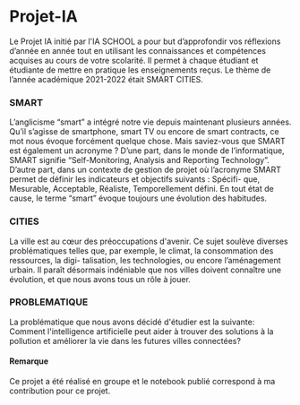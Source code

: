 # Projet-IA
Le Projet IA initié par l'IA SCHOOL a pour but d’approfondir vos réflexions d’année en année tout en utilisant les connaissances et compétences acquises au cours de votre scolarité. Il permet à chaque étudiant et étudiante de mettre en pratique les enseignements reçus. Le thème de l’année académique 2021-2022 était SMART CITIES.
### SMART
L’anglicisme “smart” a intégré notre vie depuis maintenant plusieurs années. Qu’il s’agisse de smartphone, smart TV ou encore de smart contracts, ce mot nous évoque
forcément quelque chose. Mais saviez-vous que SMART est également un acronyme ? D’une part, dans le monde de l’informatique, SMART signifie “Self-Monitoring, Analysis
and Reporting Technology”. D’autre part, dans un contexte de gestion de projet où l’acronyme SMART permet de définir les indicateurs et objectifs suivants : Spécifi- que, Mesurable, Acceptable, Réaliste, Temporellement défini. En tout état de cause, le terme “smart” évoque toujours une évolution des habitudes.
### CITIES
La ville est au cœur des préoccupations d'avenir. Ce sujet soulève diverses problématiques telles que, par exemple, le climat, la consommation des ressources, la digi- talisation, les technologies, ou encore l’aménagement urbain. Il paraît désormais indéniable que nos villes doivent connaître une évolution, et que nous avons tous un rôle à jouer.
### PROBLEMATIQUE
La problématique que nous avons décidé d'étudier est la suivante: Comment l'intelligence artificielle peut aider à trouver des solutions à la pollution et améliorer la vie dans les futures villes connectées?
#### Remarque
Ce projet a été réalisé en groupe et le notebook publié correspond à ma contribution pour ce projet.
